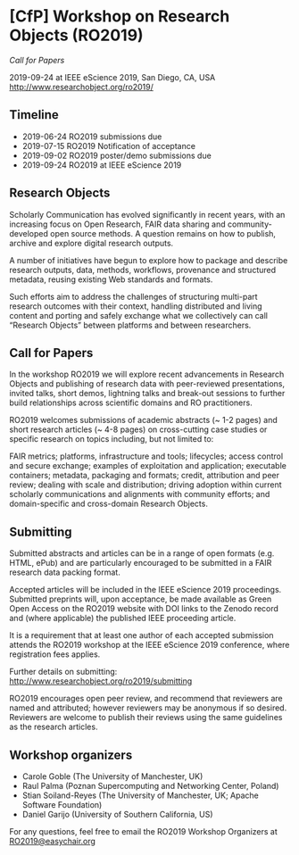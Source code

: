 # [CfP] Workshop on Research Objects (RO2019)
_Call for Papers_

2019-09-24 at IEEE eScience 2019, San Diego, CA, USA
<http://www.researchobject.org/ro2019/>

## Timeline

* 2019-06-24 RO2019 submissions due
* 2019-07-15 RO2019 Notification of acceptance
* 2019-09-02 RO2019 poster/demo submissions due
* 2019-09-24 RO2019 at IEEE eScience 2019

## Research Objects

Scholarly Communication has evolved significantly in recent years, with an
increasing focus on Open Research, FAIR data sharing and community-developed
open source methods. A question remains on how to publish, archive and explore
digital research outputs.

A number of initiatives have begun to explore how to package and describe
research outputs, data, methods, workflows, provenance and structured metadata,
reusing existing Web standards and formats.

Such efforts aim to address the challenges of structuring multi-part research
outcomes with their context, handling distributed and living content and
porting and safely exchange what we collectively can call “Research Objects”
between platforms and between researchers.


## Call for Papers

In the workshop RO2019 we will explore recent advancements in Research Objects
and publishing of research data with peer-reviewed presentations, invited
talks, short demos, lightning talks and break-out sessions to further build
relationships across scientific domains and RO practitioners.

RO2019 welcomes submissions of academic abstracts (~ 1-2 pages) and
short research articles (~ 4-8 pages) on cross-cutting case studies or
specific research on topics including, but not limited to:

  FAIR metrics; platforms, infrastructure and tools; lifecycles; access control
  and secure exchange; examples of exploitation and application; executable
  containers; metadata, packaging and formats; credit, attribution and peer
  review; dealing with scale and distribution; driving adoption within current
  scholarly communications and alignments with community efforts; and
  domain-specific and cross-domain Research Objects.

## Submitting

Submitted abstracts and articles can be in a range of open formats (e.g. HTML,
ePub) and are particularly encouraged to be submitted in a FAIR research data
packing format.

Accepted articles will be included in the IEEE eScience 2019
proceedings. Submitted preprints will, upon acceptance, be made available as
Green Open Access on the RO2019 website with DOI links to the Zenodo record and
(where applicable) the published IEEE proceeding article.

It is a requirement that at least one author of each accepted submission
attends the RO2019 workshop at the IEEE eScience 2019 conference, where
registration fees applies.


Further details on submitting:
<http://www.researchobject.org/ro2019/submitting>


RO2019 encourages open peer review, and recommend that reviewers
are named and attributed; however reviewers may be anonymous if so
desired. Reviewers are welcome to publish their reviews using the
same guidelines as the research articles.

## Workshop organizers

* Carole Goble (The University of Manchester, UK)
* Raul Palma (Poznan Supercomputing and Networking Center, Poland)
* Stian Soiland-Reyes (The University of Manchester, UK; Apache Software Foundation)
* Daniel Garijo (University of Southern California, US)


For any questions, feel free to email the 
RO2019 Workshop Organizers at 
RO2019@easychair.org
